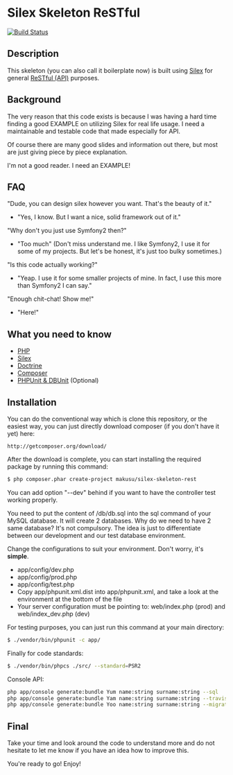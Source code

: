 Silex Skeleton ReSTful
======================

[![Build Status](https://travis-ci.org/thinkadoo/silex-skeleton-rest.png?branch=master)](https://travis-ci.org/thinkadoo/silex-skeleton-rest)

Description
-----------
This skeleton (you can also call it boilerplate now) is built using [Silex][2] for general [ReSTful (API)][6] purposes.

Background
----------
The very reason that this code exists is because I was having a hard time finding a good EXAMPLE on utilizing Silex for real life usage.
I need a maintainable and testable code that made especially for API.

Of course there are many good slides and information out there, but most are just giving piece by piece explanation.

I'm not a good reader. I need an EXAMPLE!

FAQ
---
"Dude, you can design silex however you want. That's the beauty of it."
- "Yes, I know. But I want a nice, solid framework out of it."

"Why don't you just use Symfony2 then?"
- "Too much"
(Don't miss understand me. I like Symfony2, I use it for some of my projects. But let's be honest, it's just too bulky sometimes.)

"Is this code actually working?"
- "Yeap. I use it for some smaller projects of mine. In fact, I use this more than Symfony2 I can say."

"Enough chit-chat! Show me!"
- "Here!"

What you need to know
---------------------
 * [PHP][1]
 * [Silex][2]
 * [Doctrine][3]
 * [Composer][4]
 * [PHPUnit & DBUnit][5] (Optional)

Installation
------------

You can do the conventional way which is clone this repository, or the easiest way, you can just directly download composer (if you don't have it yet) here:

    http://getcomposer.org/download/

After the download is complete, you can start installing the required package by running this command:

``` sh
$ php composer.phar create-project makusu/silex-skeleton-rest
```

You can add option "--dev" behind if you want to have the controller test working properly.

You need to put the content of /db/db.sql into the sql command of your MySQL database. It will create 2 databases. Why do we need to have 2 same database? It's not compulsory. The idea is just to differentiate between our development and our test database environment.

Change the configurations to suit your environment. Don't worry, it's **simple**.

 * app/config/dev.php
 * app/config/prod.php
 * app/config/test.php
 * Copy app/phpunit.xml.dist into app/phpunit.xml, and take a look at the <php> environment at the bottom of the file
 * Your server configuration must be pointing to: web/index.php (prod) and web/index_dev.php (dev)

For testing purposes, you can just run this command at your main directory:

``` sh
$ ./vendor/bin/phpunit -c app/
```

Finally for code standards:

``` sh
$ ./vendor/bin/phpcs ./src/ --standard=PSR2
```

Console API:

``` sh
php app/console generate:bundle Yum name:string surname:string --sql
php app/console generate:bundle Yam name:string surname:string --travis
php app/console generate:bundle Yoo name:string surname:string --migration
```

Final
-----
Take your time and look around the code to understand more and do not hesitate to let me know if you have an idea how to improve this.

You're ready to go! Enjoy!

[1]: http://php.net/
[2]: http://silex.sensiolabs.org/
[3]: http://www.doctrine-project.org/
[4]: http://getcomposer.org/
[5]: http://www.phpunit.de/
[6]: http://pear.php.net/manual/en/package.php.php-codesniffer.intro.php
[7]: http://en.wikipedia.org/wiki/Representational_state_transfer
